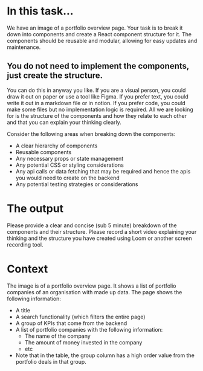 # In this task...

We have an image of a portfolio overview page. Your task is to break it down into components and create a React component structure for it. The components should be reusable and modular, allowing for easy updates and maintenance.

## You do not need to implement the components, just create the structure.

You can do this in anyway you like. If you are a visual person, you could draw it out on paper or use a tool like Figma. If you prefer text, you could write it out in a markdown file or in notion. If you prefer code, you could make some files but no implementation logic is required. All we are looking for is the structure of the components and how they relate to each other and that you can explain your thinking clearly.

Consider the following areas when breaking down the components:

- A clear hierarchy of components
- Reusable components
- Any necessary props or state management
- Any potential CSS or styling considerations
- Any api calls or data fetching that may be required and hence the apis you would need to create on the backend
- Any potential testing strategies or considerations

# The output

Please provide a clear and concise (sub 5 minute) breakdown of the components and their structure. Please record a short video explaining your thinking and the structure you have created using Loom or another screen recording tool.

# Context

The image is of a portfolio overview page. It shows a list of portfolio companies of an organisation with made up data. The page shows the following information:

- A title
- A search functionality (which filters the entire page)
- A group of KPIs that come from the backend
- A list of portfolio companies with the following information:
  - The name of the company
  - The amount of money invested in the company
  - etc
- Note that in the table, the group column has a high order value from the portfolio deals in that group.
